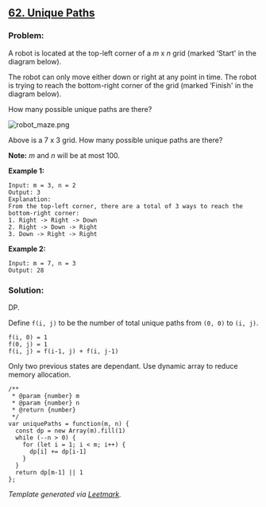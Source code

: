 ## [62. Unique Paths](https://leetcode.com/problems/unique-paths/description/)

### Problem:

A robot is located at the top-left corner of a _m_ x _n_ grid (marked ‘Start' in the diagram below).

The robot can only move either down or right at any point in time. The robot is trying to reach the bottom-right corner of the grid (marked ‘Finish' in the diagram below).

How many possible unique paths are there?

![robot_maze.png](https://leetcode.com/static/images/problemset/robot_maze.png)

Above is a 7 x 3 grid. How many possible unique paths are there?

**Note:** _m_ and _n_ will be at most 100.

**Example 1:**

    Input: m = 3, n = 2
    Output: 3
    Explanation:
    From the top-left corner, there are a total of 3 ways to reach the bottom-right corner:
    1. Right -> Right -> Down
    2. Right -> Down -> Right
    3. Down -> Right -> Right

**Example 2:**

    Input: m = 7, n = 3
    Output: 28

### Solution:

DP.

Define `f(i, j)` to be the number of total unique paths from `(0, 0)` to `(i, j)`.

    f(i, 0) = 1
    f(0, j) = 1
    f(i, j) = f(i-1, j) + f(i, j-1)

Only two previous states are dependant. Use dynamic array to reduce memory allocation.

    /**
     * @param {number} m
     * @param {number} n
     * @return {number}
     */
    var uniquePaths = function(m, n) {
      const dp = new Array(m).fill(1)
      while (--n > 0) {
        for (let i = 1; i < m; i++) {
          dp[i] += dp[i-1]
        }
      }
      return dp[m-1] || 1
    };

_Template generated via [Leetmark](https://github.com/crimx/crx-leetmark)._
